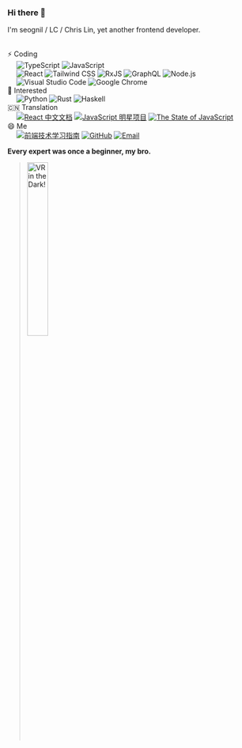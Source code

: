 ### Hi there 👋

I'm seognil / LC / Chris Lin, yet another frontend developer.

<!-- ↓ Dude, You are awesome -->
<!-- https://github.com/syfxlin/syfxlin -->

<!-- https://shields.io/category/other -->
<!-- https://simpleicons.org/ -->
<!-- https://colorswall.com/ -->

<br/>⚡ Coding
<br/>&ensp;&ensp;
![TypeScript](https://img.shields.io/badge/TypeScript-007ACC?style=flat-square&logo=TypeScript&logoColor=ffffff)
![JavaScript](https://img.shields.io/badge/JavaScript-343434?style=flat-square&logo=JavaScript&logoColor=F7DF1E)
<br/>&ensp;&ensp;
![React](https://img.shields.io/badge/React-61DAFB?style=flat-square&logo=React&logoColor=fff)
![Tailwind CSS](https://img.shields.io/badge/Tailwind%20CSS-38B2AC?style=flat-square&logo=Tailwind-CSS&logoColor=fff)
![RxJS](https://img.shields.io/badge/RxJS-D81B60?style=flat-square&logo=RxJS&logoColor=fff)
![GraphQL](https://img.shields.io/badge/GraphQL-E10098?style=flat-square&logo=GraphQL&logoColor=fff)
![Node.js](https://img.shields.io/badge/Node.js-339933?style=flat-square&logo=Node.js&logoColor=fff)
<br/>&ensp;&ensp;
![Visual Studio Code](https://img.shields.io/badge/Visual%20Studio%20Code-007ACC?style=flat-square&logo=Visual-Studio-Code&logoColor=fff)
![Google Chrome](https://img.shields.io/badge/Google%20Chrome-4285F4?style=flat-square&logo=Google-Chrome&logoColor=fff)
<br/>🏃 Interested
<br/>&ensp;&ensp;
![Python](https://img.shields.io/badge/Python-3776AB?style=flat-square&logo=Python&logoColor=fff)
![Rust](https://img.shields.io/badge/Rust-000000?style=flat-square&logo=Rust&logoColor=fff)
![Haskell](https://img.shields.io/badge/Haskell-5D4F85?style=flat-square&logo=Haskell&logoColor=fff)
<br/>🇨🇳 Translation
<br/>&ensp;&ensp;
[![React 中文文档](https://img.shields.io/badge/React%20中文文档-282c34?style=flat-square)](https://zh-hans.reactjs.org/)
[![JavaScript 明星项目](https://img.shields.io/badge/JavaScript%20明星项目-E65100?style=flat-square)](https://risingstars.js.org/2019/zh)
[![The State of JavaScript](https://img.shields.io/badge/The%20State%20of%20JavaScript-FE696A?style=flat-square)](https://2019.stateofjs.com/zh/)
<br/>😄 Me
<br/>&ensp;&ensp;
[![前端技术学习指南](https://img.shields.io/badge/前端技术学习指南-4285F4?style=flat-square&logo=Blogger&logoColor=fff)](https://fe.rualc.com/)
[![GitHub](https://img.shields.io/badge/seognil-181717?style=flat-square&logo=Github&logoColor=fff)](https://github.com/seognil/)
[![Email](https://img.shields.io/badge/seognil@gmail.com-D14836?style=flat-square&logo=Gmail&logoColor=fff)](mailto:seognil@gmail.com)

**Every expert was once a beginner, my bro.**

> [<img src="http://motions.cat/gif/nhn/0040.gif" alt="VR in the Dark!" width="30%"/>](http://motions.cat/top.html#0040)

